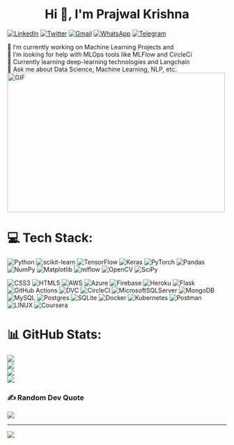 <!DOCTYPE html>  
<html lang="en"> 
<head>
    <meta charset="UTF-8">  
    <meta http-equiv="X-UA-Compatible" content="IE=edge">
    <meta name="viewport" content="width=device-width, initial-scale=1.0">

<body>
    <h1 align="center">Hi 👋, I'm Prajwal Krishna</h1>

[![LinkedIn](https://img.shields.io/badge/LinkedIn-%230077B5.svg?logo=linkedin&logoColor=white)](https://linkedin.com/in/prajwalkrishna/) 
[![Twitter](https://img.shields.io/badge/Twitter-%231DA1F2.svg?logo=Twitter&logoColor=white)](https://twitter.com/Prjwl_krishna)
[![Gmail](https://img.shields.io/badge/Gmail-D14836?style=flat&logo=gmail&logoColor=white)](https://mail.google.com/mail/?view=cm&tf=0&to=prajwalgbdr03@gmail.com)
[![WhatsApp](https://img.shields.io/badge/WhatsApp-25D366?style=flat&logo=whatsapp&logoColor=white)](https://wa.me/8197672995)
[![Telegram](https://img.shields.io/badge/Telegram-2CA5E0?style=flat&logo=telegram&logoColor=white)](https://t.me/prajwal2408)


🔭 I’m currently working on Machine Learning Projects and<br>👯 I’m looking for help with MLOps tools like MLFlow and CircleCi<br>🌱 Currently learning deep-learning technologies and Langchain<br>💬 Ask me about Data Science, Machine Learning, NLP, etc.<br>
<img class="align" align="center" alt="GIF" src="https://github.com/abhisheknaiidu/abhisheknaiidu/blob/master/code.gif?raw=true" width="500" height="320" />

# 💻 Tech Stack:
![Python](https://img.shields.io/badge/python-3670A0?style=flat&logo=python&logoColor=ffdd54)
![scikit-learn](https://img.shields.io/badge/scikit--learn-%23F7931E.svg?style=flat&logo=scikit-learn&logoColor=white)
![TensorFlow](https://img.shields.io/badge/TensorFlow-%23FF6F00.svg?style=flat&logo=TensorFlow&logoColor=white) 
![Keras](https://img.shields.io/badge/Keras-%23D00000.svg?style=flat&logo=Keras&logoColor=white)
![PyTorch](https://img.shields.io/badge/PyTorch-%23EE4C2C.svg?style=flat&logo=PyTorch&logoColor=white)
![Pandas](https://img.shields.io/badge/pandas-%23150458.svg?style=flat&logo=pandas&logoColor=white)
![NumPy](https://img.shields.io/badge/numpy-%23013243.svg?style=flat&logo=numpy&logoColor=white)
![Matplotlib](https://img.shields.io/badge/Matplotlib-%23ffffff.svg?style=flat&logo=Matplotlib&logoColor=black)
![mlflow](https://img.shields.io/badge/mlflow-%23d9ead3.svg?style=flat&logo=numpy&logoColor=blue)
![OpenCV](https://img.shields.io/badge/opencv-%23white.svg?style=flat&logo=opencv&logoColor=white)
![SciPy](https://img.shields.io/badge/SciPy-%230C55A5.svg?style=flat&logo=scipy&logoColor=%white)


![CSS3](https://img.shields.io/badge/css3-%231572B6.svg?style=flat&logo=css3&logoColor=white) 
![HTML5](https://img.shields.io/badge/html5-%23E34F26.svg?style=flat&logo=html5&logoColor=white) 
![AWS](https://img.shields.io/badge/AWS-%23FF9900.svg?style=flat&logo=amazon-aws&logoColor=white)
![Azure](https://img.shields.io/badge/azure-%230072C6.svg?style=flat&logo=microsoftazure&logoColor=white)
![Firebase](https://img.shields.io/badge/firebase-%23039BE5.svg?style=flat&logo=firebase)
![Heroku](https://img.shields.io/badge/heroku-%23430098.svg?style=flat&logo=heroku&logoColor=white) 
![Flask](https://img.shields.io/badge/flask-%23000.svg?style=flat&logo=flask&logoColor=white)
![GitHub Actions](https://img.shields.io/badge/github%20actions-%232671E5.svg?style=flat&logo=githubactions&logoColor=white)
![DVC](https://img.shields.io/badge/DVC-945DD6?style=flat&logo=dataversioncontrol&logoColor=white)
![CircleCI](https://img.shields.io/badge/circle%20ci-%23161616.svg?style=flat&logo=circleci&logoColor=white)
![MicrosoftSQLServer](https://img.shields.io/badge/Microsoft%20SQL%20Sever-CC2927?style=flat&logo=microsoft%20sql%20server&logoColor=white) 
![MongoDB](https://img.shields.io/badge/MongoDB-%234ea94b.svg?style=flat&logo=mongodb&logoColor=white) 
![MySQL](https://img.shields.io/badge/mysql-%2300f.svg?style=flat&logo=mysql&logoColor=white) 
![Postgres](https://img.shields.io/badge/postgres-%23316192.svg?style=flat&logo=postgresql&logoColor=white) 
![SQLite](https://img.shields.io/badge/sqlite-%2307405e.svg?style=flat&logo=sqlite&logoColor=white) 
![Docker](https://img.shields.io/badge/docker-%230db7ed.svg?style=flat&logo=docker&logoColor=white) 
![Kubernetes](https://img.shields.io/badge/kubernetes-%23326ce5.svg?style=flat&logo=kubernetes&logoColor=white) 
![Postman](https://img.shields.io/badge/Postman-FF6C37?style=flat&logo=postman&logoColor=white) 
![LINUX](https://img.shields.io/badge/Linux-FCC624?style=flat&logo=linux&logoColor=black)
![Coursera](https://img.shields.io/badge/Coursera-%230056D2.svg?style=flat&logo=Coursera&logoColor=white)

# 📊 GitHub Stats:
![](https://github-readme-stats.vercel.app/api?username=praj2408&theme=vue&hide_border=false&include_all_commits=false&count_private=false)<br/>
![](https://github-readme-streak-stats.herokuapp.com/?user=praj2408&theme=default&hide_border=false)<br/>
![](https://github-readme-stats.vercel.app/api/top-langs/?username=praj2408&theme=vue&hide_border=false&include_all_commits=false&count_private=false&layout=compact)<br/>
![](https://github-profile-summary-cards.vercel.app/api/cards/profile-details?username=praj2408&theme=vue)


### ✍️ Random Dev Quote
![](https://quotes-github-readme.vercel.app/api?type=horizontal&theme=default)

---
[![](https://visitcount.itsvg.in/api?id=praj2408&icon=5&color=3)](https://visitcount.itsvg.in)    

